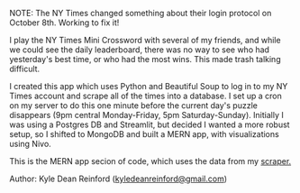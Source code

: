 NOTE: The NY Times changed something about their login protocol on October 8th. Working to fix it!

I play the NY Times Mini Crossword with several of my friends, and while we could see the daily leaderboard, there was no way to see who had yesterday's best time, or who had the most wins. This made trash talking difficult.

I created this app which uses Python and Beautiful Soup to log in to my NY Times account and scrape all of the times into a database. I set up a cron on my server to do this one minute before the current day's puzzle disappears (9pm central Monday-Friday, 5pm Saturday-Sunday). Initially I was using a Postgres DB and Streamlit, but decided I wanted a more robust setup, so I shifted to MongoDB and built a MERN app, with visualizations using Nivo.

This is the MERN app secion of code, which uses the data from my <a href="https://github.com/kyledeanreinford/NYT_Mini_Leaderboard_Scraper">scraper.</a>

Author: Kyle Dean Reinford (kyledeanreinford@gmail.com)
